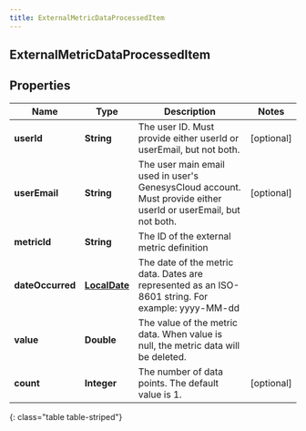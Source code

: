 ```yaml
---
title: ExternalMetricDataProcessedItem
---
```

## ExternalMetricDataProcessedItem


## Properties

| Name | Type | Description | Notes |
| ------------ | ------------- | ------------- | ------------- |
| **userId** | <!----><!---->**String**<!----> | The user ID. Must provide either userId or userEmail, but not both. |  [optional] |
| **userEmail** | <!----><!---->**String**<!----> | The user main email used in user's GenesysCloud account. Must provide either userId or userEmail, but not both. |  [optional] |
| **metricId** | <!----><!---->**String**<!----> | The ID of the external metric definition |  |
| **dateOccurred** | <!----><!---->[**LocalDate**](LocalDate.html)<!----> | The date of the metric data. Dates are represented as an ISO-8601 string. For example: yyyy-MM-dd |  |
| **value** | <!----><!---->**Double**<!----> | The value of the metric data. When value is null, the metric data will be deleted. |  |
| **count** | <!----><!---->**Integer**<!----> | The number of data points. The default value is 1. |  [optional] |
{: class="table table-striped"}



